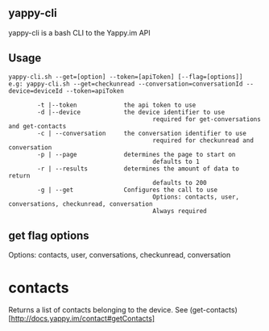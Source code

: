 ## yappy-cli

yappy-cli is a bash CLI to the Yappy.im API

## Usage

```
yappy-cli.sh --get=[option] --token=[apiToken] [--flag=[options]]
e.g: yappy-cli.sh --get=checkunread --conversation=conversationId --device=deviceId --token=apiToken

        -t |--token             the api token to use
        -d |--device            the device identifier to use
                                        required for get-conversations and get-contacts 
        -c | --conversation     the conversation identifier to use
                                        required for checkunread and conversation
        -p | --page             determines the page to start on
                                        defaults to 1
        -r | --results          determines the amount of data to return
                                        defaults to 200
        -g | --get              Configures the call to use
                                        Options: contacts, user, conversations, checkunread, conversation
                                        Always required
```

## get flag options

Options: contacts, user, conversations, checkunread, conversation

# contacts
Returns a list of contacts belonging to the device. See (get-contacts)[http://docs.yappy.im/contact#getContacts]

